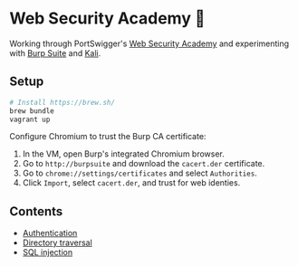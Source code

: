 # Web Security Academy :school:
Working through PortSwigger's [Web Security Academy](https://portswigger.net/web-security) and experimenting with [Burp Suite](https://portswigger.net/burp) and [Kali](https://www.kali.org/).

## Setup
```sh
# Install https://brew.sh/
brew bundle
vagrant up
```
Configure Chromium to trust the Burp CA certificate:

1. In the VM, open Burp's integrated Chromium browser.
2. Go to `http://burpsuite` and download the `cacert.der` certificate.
3. Go to `chrome://settings/certificates` and select `Authorities`.
4. Click `Import`, select `cacert.der`, and trust for web identies.

## Contents
- [Authentication](authentication/README.md)
- [Directory traversal](directory-traversal/README.md)
- [SQL injection](sql-injection/README.md)